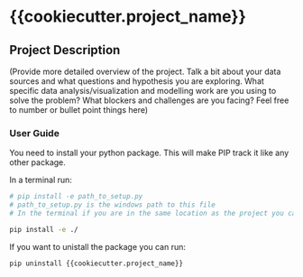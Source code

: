 # {{cookiecutter.project_name}}


## Project Description

(Provide more detailed overview of the project. Talk a bit about your data sources and what questions and hypothesis you are exploring. What specific data analysis/visualization and modelling work are you using to solve the problem? What blockers and challenges are you facing? Feel free to number or bullet point things here)


### User Guide

You need to install your python package. This will make PIP track it like any other package.

In a terminal run:

```bash
# pip install -e path_to_setup.py
# path_to_setup.py is the windows path to this file
# In the terminal if you are in the same location as the project you can run

pip install -e ./
```

If you want to unistall the package you can run:
```bash
pip uninstall {{cookiecutter.project_name}}
```
